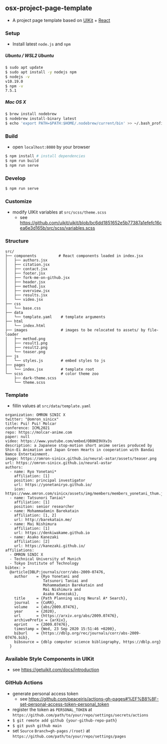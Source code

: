 ## osx-project-page-template
- A project page template based on [UIKit](https://getuikit.com/) + [React](https://ja.reactjs.org/)

### Setup
- Install latest `node.js` and `npm`

##### Ubuntu / WSL2 Ubuntu

```sh
$ sudo apt update
$ sudo apt install -y nodejs npm
$ nodejs -v
v10.19.0
$ npm -v
7.5.1
```

##### Mac OS X

```sh
$ brew install nodebrew
$ nodebrew install-binary latest
$ echo 'export PATH=$PATH:$HOME/.nodebrew/current/bin' >> ~/.bash_profile
```

### Build
- open `localhost:8080` by your browser

```sh
$ npm install # install dependencies
$ npm run build
$ npm run serve
```

### Develop

```sh
$ npm run serve
```

### Customize
- modify UIKit variables at `src/scss/theme.scss`
  - see https://github.com/uikit/uikit/blob/bc6dd1851652e5b77387a1efefc16cea6e3d165b/src/scss/variables.scss

### Structure

```
src/
├── components          # React components loaded in index.jsx
│   ├── authors.jsx
│   ├── citation.jsx
│   ├── contact.jsx
│   ├── footer.jsx
│   ├── fork-me-on-github.jsx
│   ├── header.jsx
│   ├── method.jsx
│   ├── overview.jsx
│   ├── results.jsx
│   └── video.jsx
├── css
│   └── base.css
├── data
│   └── template.yaml    # template arguments
├── html
│   └── index.html
├── images               # images to be relocated to assets/ by file-loader
│   ├── method.png
│   ├── result1.png
│   ├── result2.png
│   └── teaser.png
├── js
│   └── styles.js        # embed styles to js
├── pages
│   └── index.jsx        # template root
└── scss                 # color theme zoo
    ├── dark-theme.scss
    └── theme.scss
```

### Template
- fillin values at `src/data/template.yaml`

```
organization: OMRON SINIC X
twitter: "@omron_sinicx"
title: Pui! Pui! Molcar
conference: ICML2021
repo: https://molcar-anime.com
paper: null
video: https://www.youtube.com/embed/OB8KE9VXv3s
description: a Japanese stop-motion short anime series produced by Shin-Ei Animation and Japan Green Hearts in cooperation with Bandai Namco Entertainment.
image: https://omron-sinicx.github.io/neural-astar/assets/teaser.png
url: https://omron-sinicx.github.io/neural-astar
authors:
  - name: Ryo Yonetani*
    affiliation: [1]
    position: principal investigator
    url: https://yonetaniryo.github.io/
    icon: https://www.omron.com/sinicx/assets/img/members/members_yonetani_thum.jpg
  - name: Tatsunori Taniai*
    affiliation: [1]
    position: senior researcher
  - name: Mohammadamin Barekatain
    affiliation: [1, 2]
    url: http://barekatain.me/
  - name: Mai Nishimura
    affiliation: [1]
    url: https://denkiwakame.github.io
  - name: Asako Kanezaki
    affiliation: [2]
    url: https://kanezaki.github.io/
affiliations:
  - OMRON SINIC X
  - Technical University of Munich
  - Tokyo Institute of Technology
bibtex: >
  @article{DBLP:journals/corr/abs-2009-07476,
    author    = {Ryo Yonetani and
                 Tatsunori Taniai and
                 Mohammadamin Barekatain and
                 Mai Nishimura and
                 Asako Kanezaki},
    title     = {Path Planning using Neural A* Search},
    journal   = {CoRR},
    volume    = {abs/2009.07476},
    year      = {2020},
    url       = {https://arxiv.org/abs/2009.07476},
    archivePrefix = {arXiv},
    eprint    = {2009.07476},
    timestamp = {Wed, 23 Sep 2020 15:51:46 +0200},
    biburl    = {https://dblp.org/rec/journals/corr/abs-2009-07476.bib},
    bibsource = {dblp computer science bibliography, https://dblp.org}
  }
```

### Available Style Components in UIKit
- see https://getuikit.com/docs/introduction

### GitHub Actions
- generate personal access token
  - see https://github.com/peaceiris/actions-gh-pages#%EF%B8%8F-set-personal-access-token-personal_token
- register the token as `PERSONAL_TOKEN` at `https://github.com/path/to/your/repo/settings/secrets/actions`
- `$ git remote add github {your-github-repo-path}`
- `$ git push github main`
- set `Source` `Branch=gh-pages` `/(root)` at `https://github.com/path/to/your/repo/settings/pages`
